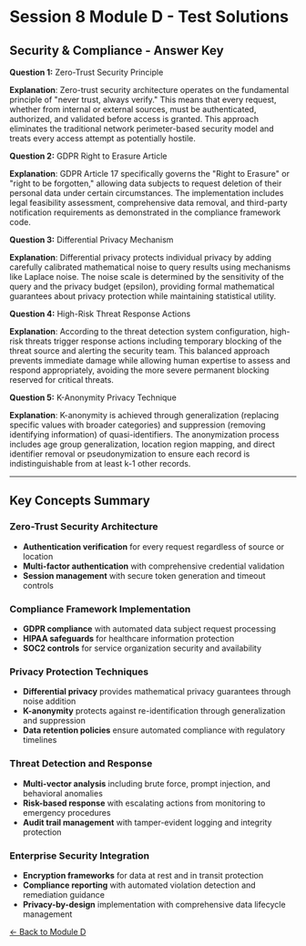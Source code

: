 # Session 8 Module D - Test Solutions

## Security & Compliance - Answer Key

**Question 1:** Zero-Trust Security Principle  

**Explanation**: Zero-trust security architecture operates on the fundamental principle of "never trust, always verify." This means that every request, whether from internal or external sources, must be authenticated, authorized, and validated before access is granted. This approach eliminates the traditional network perimeter-based security model and treats every access attempt as potentially hostile.

**Question 2:** GDPR Right to Erasure Article  

**Explanation**: GDPR Article 17 specifically governs the "Right to Erasure" or "right to be forgotten," allowing data subjects to request deletion of their personal data under certain circumstances. The implementation includes legal feasibility assessment, comprehensive data removal, and third-party notification requirements as demonstrated in the compliance framework code.

**Question 3:** Differential Privacy Mechanism  

**Explanation**: Differential privacy protects individual privacy by adding carefully calibrated mathematical noise to query results using mechanisms like Laplace noise. The noise scale is determined by the sensitivity of the query and the privacy budget (epsilon), providing formal mathematical guarantees about privacy protection while maintaining statistical utility.

**Question 4:** High-Risk Threat Response Actions  

**Explanation**: According to the threat detection system configuration, high-risk threats trigger response actions including temporary blocking of the threat source and alerting the security team. This balanced approach prevents immediate damage while allowing human expertise to assess and respond appropriately, avoiding the more severe permanent blocking reserved for critical threats.

**Question 5:** K-Anonymity Privacy Technique  

**Explanation**: K-anonymity is achieved through generalization (replacing specific values with broader categories) and suppression (removing identifying information) of quasi-identifiers. The anonymization process includes age group generalization, location region mapping, and direct identifier removal or pseudonymization to ensure each record is indistinguishable from at least k-1 other records.

---

## Key Concepts Summary

### Zero-Trust Security Architecture
- **Authentication verification** for every request regardless of source or location
- **Multi-factor authentication** with comprehensive credential validation
- **Session management** with secure token generation and timeout controls

### Compliance Framework Implementation
- **GDPR compliance** with automated data subject request processing
- **HIPAA safeguards** for healthcare information protection
- **SOC2 controls** for service organization security and availability

### Privacy Protection Techniques
- **Differential privacy** provides mathematical privacy guarantees through noise addition
- **K-anonymity** protects against re-identification through generalization and suppression
- **Data retention policies** ensure automated compliance with regulatory timelines

### Threat Detection and Response
- **Multi-vector analysis** including brute force, prompt injection, and behavioral anomalies
- **Risk-based response** with escalating actions from monitoring to emergency procedures
- **Audit trail management** with tamper-evident logging and integrity protection

### Enterprise Security Integration
- **Encryption frameworks** for data at rest and in transit protection
- **Compliance reporting** with automated violation detection and remediation guidance
- **Privacy-by-design** implementation with comprehensive data lifecycle management

[← Back to Module D](Session8_ModuleD_Security_Compliance.md)